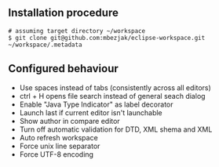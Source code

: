 ## Installation procedure

    # assuming target directory ~/workspace
    $ git clone git@github.com:mbezjak/eclipse-workspace.git ~/workspace/.metadata

## Configured behaviour

 * Use spaces instead of tabs (consistently across all editors)
 * ctrl + H opens file search instead of general seach dialog
 * Enable "Java Type Indicator" as label decorator
 * Launch last if current editor isn't launchable
 * Show author in compare editor
 * Turn off automatic validation for DTD, XML shema and XML
 * Auto refresh workspace
 * Force unix line separator
 * Force UTF-8 encoding
